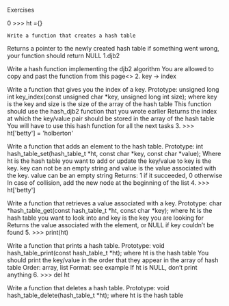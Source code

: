 Exercises

0 >>> ht ={}

	Write a function that creates a hash table
Returns a pointer to the newly created hash table
if something went wrong, your function should return NULL
1.djb2

Write a hash function implementing the djb2 algorithm
You are allowed to copy and past the function from this page<>
2. key -> index

 Write a function that gives you the index of a key.
Prototype: unsigned long int key_index(const unsigned char *key, unsigned long int size);
where key is the key
and size is the size of the array of the hash table
This function should use the hash_djb2 function that you wrote earlier
Returns the index at which the key/value pair should be stored in the array of the hash table
You will have to use this hash function for all the next tasks
3. >>> ht['betty'] = 'holberton'

 Write a function that adds an element to the hash table.
Prototype: int hash_table_set(hash_table_t *ht, const char *key, const char *value);
Where ht is the hash table you want to add or update the key/value to
key is the key. key can not be an empty string
and value is the value associated with the key. value can be an empty string
Returns: 1 if it succeeded, 0 otherwise
In case of collision, add the new node at the beginning of the list
4. >>> ht['betty']

 Write a function that retrieves a value associated with a key.
Prototype: char *hash_table_get(const hash_table_t *ht, const char *key);
where ht is the hash table you want to look into
and key is the key you are looking for
Returns the value associated with the element, or NULL if key couldn’t be found
5. >>> print(ht)

 Write a function that prints a hash table.
Prototype: void hash_table_print(const hash_table_t *ht);
where ht is the hash table
You should print the key/value in the order that they appear in the array of hash table
Order: array, list
Format: see example
If ht is NULL, don’t print anything
6. >>> del ht

 Write a function that deletes a hash table.
Prototype: void hash_table_delete(hash_table_t *ht);
where ht is the hash table
